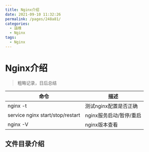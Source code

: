 ```yaml
---
title: Nginx介绍
date: 2021-09-10 11:32:26
permalink: /pages/248a81/
categories:
  - 运维
  - Nginx
tags:
  - Nginx
---
```


# Nginx介绍

> 粗略记录，日后总结

| 命令                             | 描述                    |
| -------------------------------- | ----------------------- |
| nginx -t                         | 测试nginx配置是否正确   |
| service nginx start/stop/restart | nginx服务启动/暂停/重启 |
| nginx -V                         | nginx版本查看           |

## 文件目录介绍

